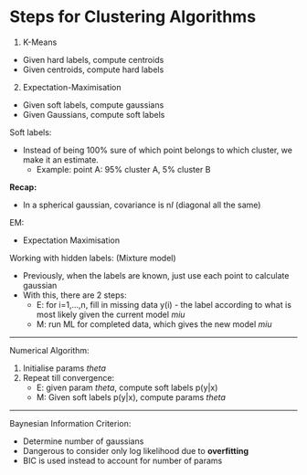 # Steps for Clustering Algorithms

1. K-Means
- Given hard labels, compute centroids
- Given centroids, compute hard labels
2. Expectation-Maximisation
- Given soft labels, compute gaussians
- Given Gaussians, compute soft labels

Soft labels:
- Instead of being 100% sure of which point belongs to which cluster,
we make it an estimate.
    - Example: point A: 95% cluster A, 5% cluster B
    
**Recap:**
- In a spherical gaussian, covariance is n*I*
(diagonal all the same)


EM:
- Expectation Maximisation

Working with hidden labels: (Mixture model)
- Previously, when the labels are known, just use
each point to calculate gaussian
- With this, there are 2 steps:
    - E: for i=1,...,n, fill in missing data y(i) - 
    the label according to what is most likely given 
    the current model *miu*
    - M: run ML for completed data, which gives the 
    new model *miu*
---
Numerical Algorithm:
1. Initialise params *theta*
2. Repeat till convergence:
    - E: given param *theta*, compute soft labels p(y|x)
    - M: Given soft labels p(y|x), compute params *theta*
---

Baynesian Information Criterion:
- Determine number of gaussians 
- Dangerous to consider only log likelihood due to 
**overfitting**
- BIC is used instead to account for number of params














